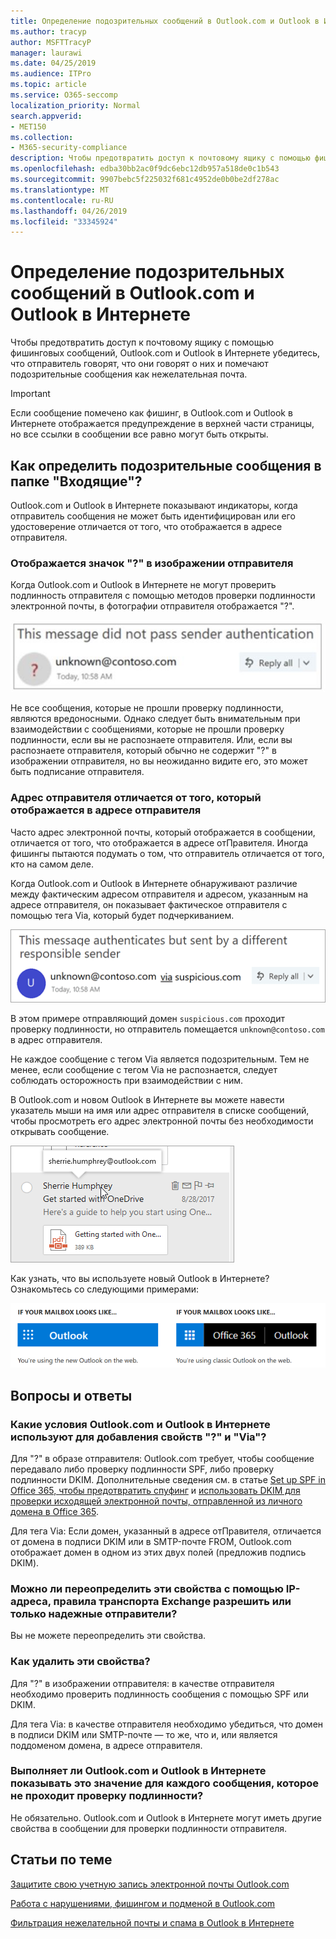 ```yaml
---
title: Определение подозрительных сообщений в Outlook.com и Outlook в Интернете
ms.author: tracyp
author: MSFTTracyP
manager: laurawi
ms.date: 04/25/2019
ms.audience: ITPro
ms.topic: article
ms.service: O365-seccomp
localization_priority: Normal
search.appverid:
- MET150
ms.collection:
- M365-security-compliance
description: Чтобы предотвратить доступ к почтовому ящику с помощью фишинговых сообщений, Outlook.com и Outlook в Интернете убедитесь, что отправитель говорят, что они говорят о них и помечают подозрительные сообщения как нежелательная почта.
ms.openlocfilehash: edba30bb2ac0f9dc6ebc12db957a518de0c1b543
ms.sourcegitcommit: 9907bebc5f225032f681c4952de0b0be2df278ac
ms.translationtype: MT
ms.contentlocale: ru-RU
ms.lasthandoff: 04/26/2019
ms.locfileid: "33345924"
---
```

# <a name="identify-suspicious-messages-in-outlookcom-and-outlook-on-the-web"></a>Определение подозрительных сообщений в Outlook.com и Outlook в Интернете

Чтобы предотвратить доступ к почтовому ящику с помощью фишинговых сообщений, Outlook.com и Outlook в Интернете убедитесь, что отправитель говорят, что они говорят о них и помечают подозрительные сообщения как нежелательная почта.

> [!IMPORTANT]
> Если сообщение помечено как фишинг, в Outlook.com и Outlook в Интернете отображается предупреждение в верхней части страницы, но все ссылки в сообщении все равно могут быть открыты.

## <a name="how-can-i-identify-a-suspicious-message-in-my-inbox"></a>Как определить подозрительные сообщения в папке "Входящие"?

Outlook.com и Outlook в Интернете показывают индикаторы, когда отправитель сообщения не может быть идентифицирован или его удостоверение отличается от того, что отображается в адресе отправителя.

### <a name="you-see-a--in-the-sender-image"></a>Отображается значок "?" в изображении отправителя

Когда Outlook.com и Outlook в Интернете не могут проверить подлинность отправителя с помощью методов проверки подлинности электронной почты, в фотографии отправителя отображается "?".

![Сообщение не прошел проверку](media/message-did-not-pass-verification.jpg)

Не все сообщения, которые не прошли проверку подлинности, являются вредоносными. Однако следует быть внимательным при взаимодействии с сообщениями, которые не прошли проверку подлинности, если вы не распознаете отправителя. Или, если вы распознаете отправителя, который обычно не содержит "?" в изображении отправителя, но вы неожиданно видите его, это может быть подписание отправителя.

### <a name="the-senders-address-is-different-than-what-appears-in-the-from-address"></a>Адрес отправителя отличается от того, который отображается в адресе отправителя

Часто адрес электронной почты, который отображается в сообщении, отличается от того, что отображается в адресе отПравителя. Иногда фишингы пытаются подумать о том, что отправитель отличается от того, кто на самом деле.

Когда Outlook.com и Outlook в Интернете обнаруживают различие между фактическим адресом отправителя и адресом, указанным на адресе отправителя, он показывает фактическое отправителя с помощью тега Via, который будет подчеркиванием.

![непроверенный замещающий текст отправителя](media/unverified-sender-feature1.png)

В этом примере отправляющий домен `suspicious.com` проходит проверку подлинности, но отправитель помещается `unknown@contoso.com` в адрес отправителя.

Не каждое сообщение с тегом Via является подозрительным. Тем не менее, если сообщение с тегом Via не распознается, следует соблюдать осторожность при взаимодействии с ним.

В Outlook.com и новом Outlook в Интернете вы можете навести указатель мыши на имя или адрес отправителя в списке сообщений, чтобы просмотреть его адрес электронной почты без необходимости открывать сообщение.

![Начало работы с OneDrive](media/get-started-with-onedrive-message.png)

Как узнать, что вы используете новый Outlook в Интернете? Ознакомьтесь со следующими примерами:

![Outlook и Office 365](media/outlook-vs-outlook365.png)

## <a name="frequently-asked-questions"></a>Вопросы и ответы

### <a name="what-criteria-does-outlookcom-and-outlook-on-the-web-use-to-add-the--and-the-via-properties"></a>Какие условия Outlook.com и Outlook в Интернете используют для добавления свойств "?" и "Via"?

Для "?" в образе отправителя: Outlook.com требует, чтобы сообщение передавало либо проверку подлинности SPF, либо проверку подлинности DKIM. Дополнительные сведения см. в статье [Set up SPF in Office 365, чтобы предотвратить спуфинг](set-up-spf-in-office-365-to-help-prevent-spoofing.md) и [использовать DKIM для проверки исходящей электронной почты, отправленной из личного домена в Office 365](use-dkim-to-validate-outbound-email.md).

Для тега Via: Если домен, указанный в адресе отПравителя, отличается от домена в подписи DKIM или в SMTP-почте FROM, Outlook.com отображает домен в одном из этих двух полей (предложив подпись DKIM).

### <a name="can-i-override-these-properties-with-ip-allows-exchange-transport-rule-allows-or-safe-senders"></a>Можно ли переопределить эти свойства с помощью IP-адреса, правила транспорта Exchange разрешить или только надежные отправители?

Вы не можете переопределить эти свойства.

### <a name="how-do-i-remove-these-properties"></a>Как удалить эти свойства?

Для "?" в изображении отправителя: в качестве отправителя необходимо проверить подлинность сообщения с помощью SPF или DKIM.

Для тега Via: в качестве отправителя необходимо убедиться, что домен в подписи DKIM или SMTP-почте — то же, что и, или является поддоменом домена, в адресе отправителя.

### <a name="does-outlookcom-and-outlook-on-the-web-show-this-for-every-message-that-doesnt-pass-authentication"></a>Выполняет ли Outlook.com и Outlook в Интернете показывать это значение для каждого сообщения, которое не проходит проверку подлинности?

Не обязательно. Outlook.com и Outlook в Интернете могут иметь другие свойства в сообщении для проверки подлинности отправителя.

## <a name="related-topics"></a>Статьи по теме

[Защитите свою учетную запись электронной почты Outlook.com](https://support.office.com/article/a4f20fc5-4307-4ece-8231-6d4d4bd8a9ba)

[Работа с нарушениями, фишингом и подменой в Outlook.com](https://support.office.com/article/0d882ea5-eedc-4bed-aebc-079ffa1105a3)

[Фильтрация нежелательной почты и спама в Outlook в Интернете](https://support.office.com/article/db786e79-54e2-40cc-904f-d89d57b7f41d)
